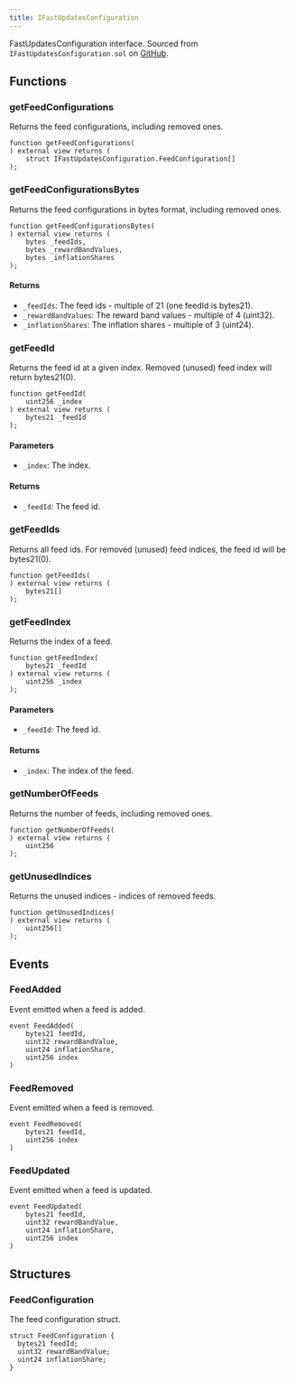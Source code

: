```yaml
---
title: IFastUpdatesConfiguration
---
```


FastUpdatesConfiguration interface.
Sourced from `IFastUpdatesConfiguration.sol` on [GitHub](https://github.com/flare-foundation/flare-smart-contracts-v2/blob/main/contracts/userInterfaces/IFastUpdatesConfiguration.sol).

## Functions

### getFeedConfigurations

Returns the feed configurations, including removed ones.

```solidity
function getFeedConfigurations(
) external view returns (
    struct IFastUpdatesConfiguration.FeedConfiguration[]
);
```

### getFeedConfigurationsBytes

Returns the feed configurations in bytes format, including removed ones.

```solidity
function getFeedConfigurationsBytes(
) external view returns (
    bytes _feedIds,
    bytes _rewardBandValues,
    bytes _inflationShares
);
```

#### Returns

- `_feedIds`: The feed ids - multiple of 21 (one feedId is bytes21).
- `_rewardBandValues`: The reward band values - multiple of 4 (uint32).
- `_inflationShares`: The inflation shares - multiple of 3 (uint24).

### getFeedId

Returns the feed id at a given index. Removed (unused) feed index will return bytes21(0).

```solidity
function getFeedId(
    uint256 _index
) external view returns (
    bytes21 _feedId
);
```

#### Parameters

- `_index`: The index.

#### Returns

- `_feedId`: The feed id.

### getFeedIds

Returns all feed ids. For removed (unused) feed indices, the feed id will be bytes21(0).

```solidity
function getFeedIds(
) external view returns (
    bytes21[]
);
```

### getFeedIndex

Returns the index of a feed.

```solidity
function getFeedIndex(
    bytes21 _feedId
) external view returns (
    uint256 _index
);
```

#### Parameters

- `_feedId`: The feed id.

#### Returns

- `_index`: The index of the feed.

### getNumberOfFeeds

Returns the number of feeds, including removed ones.

```solidity
function getNumberOfFeeds(
) external view returns (
    uint256
);
```

### getUnusedIndices

Returns the unused indices - indices of removed feeds.

```solidity
function getUnusedIndices(
) external view returns (
    uint256[]
);
```

## Events

### FeedAdded

Event emitted when a feed is added.

```solidity
event FeedAdded(
    bytes21 feedId,
    uint32 rewardBandValue,
    uint24 inflationShare,
    uint256 index
)
```

### FeedRemoved

Event emitted when a feed is removed.

```solidity
event FeedRemoved(
    bytes21 feedId,
    uint256 index
)
```

### FeedUpdated

Event emitted when a feed is updated.

```solidity
event FeedUpdated(
    bytes21 feedId,
    uint32 rewardBandValue,
    uint24 inflationShare,
    uint256 index
)
```

## Structures

### FeedConfiguration

The feed configuration struct.

```solidity
struct FeedConfiguration {
  bytes21 feedId;
  uint32 rewardBandValue;
  uint24 inflationShare;
}
```

